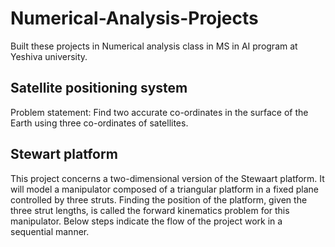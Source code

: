 # Numerical-Analysis-Projects
Built these projects in Numerical analysis class in MS in AI program at Yeshiva university.


## Satellite positioning system
Problem statement: Find two accurate co-ordinates in the surface of the Earth using three co-ordinates of satellites.

##

## Stewart platform
This project concerns a two-dimensional version of the Stewaart platform. It will model a manipulator composed of a triangular platform in a fixed plane controlled by three struts. Finding the position of the platform, given the three strut lengths, is called the forward kinematics problem for this manipulator. Below steps indicate the flow of the project work in a sequential manner.
